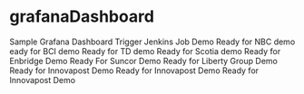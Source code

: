 # grafanaDashboard
Sample Grafana Dashboard
Trigger Jenkins Job
Demo
Ready for NBC demo
eady for BCI demo
Ready for TD demo
Ready for Scotia demo
Ready for Enbridge Demo
Ready For Suncor Demo
Ready for Liberty Group Demo
Ready for Innovapost Demo
Ready for Innovapost Demo
Ready for Innovapost Demo
